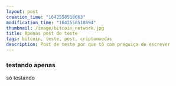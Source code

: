 ```yaml
---
layout: post
creation_time: "1642558518663"
modification_time: "1642558518694"
thumbnail: /image/bitcoin_network.jpg
title: Apenas post de teste
tags: bitcoin, teste, post, criptomoedas
description: Post de teste por que tô com preguiça de escrever
---
```

### testando apenas

só testando